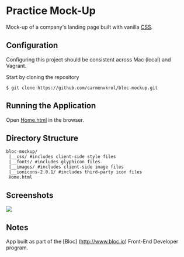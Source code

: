 Practice Mock-Up
=============

Mock-up of a company's landing page built with vanilla [CSS](https://en.wikipedia.org/wiki/Cascading_Style_Sheets). 


Configuration
------------
Configuring this project should be consistent across Mac (local) and Vagrant.  

Start by cloning the repository
```
$ git clone https://github.com/carmenvkrol/bloc-mockup.git
```


Running the Application
------------
Open [Home.html](https://github.com/carmenvkrol/bloc-mockup/blob/master/Home.html) in the browser.


Directory Structure
------------
```
bloc-mockup/
 |__css/ #includes client-side style files
 |__fonts/ #includes glyphicon files
 |__images/ #includes client-side image files
 |__ionicons-2.0.1/ #includes third-party icon files
 Home.html

```

Screenshots
------------
![](https://github.com/carmenvkrol/bloc-mockup/blob/master/bloc-mockup-screenshot.png)


Notes
-----
App built as part of the [Bloc] (http://www.bloc.io) Front-End Developer program.

